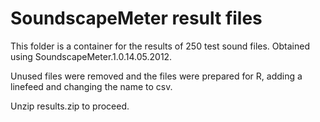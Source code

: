 SoundscapeMeter result files
=========

This folder is a container for the results of 250 test sound files. Obtained using SoundscapeMeter.1.0.14.05.2012. 

Unused files were removed and the files were prepared for R, adding a linefeed and changing the name to csv.

Unzip results.zip to proceed.

